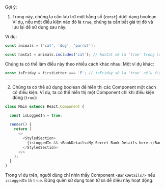 Gợi ý:  

1. Trong này, chúng ta cần lưu trữ một hằng số (`const`) dưới dạng boolean. Ví dụ, nếu một điều kiện nào đó là `true`, chúng ta cần bắt giá trị đó và lưu lại để sử dụng sau này.  

Ví dụ:  

```javascript
const animals = ['cat', 'dog', 'parrot'];

const hasCat = animals.includes('cat'); // hasCat sẽ là 'true' trong trường hợp này.
```

Chúng ta có thể làm điều này theo nhiều cách khác nhau. Một ví dụ khác:  

```javascript
const isFriday = firstLetter === 'F'; // isFriday sẽ là 'true' nếu firstLetter là 'F'.
```

---

2. Chúng ta có thể sử dụng boolean để hiển thị các Component một cách có điều kiện. Ví dụ, ta có thể hiển thị một Component chỉ khi điều kiện đúng (`true`):  

```javascript
class Main extends React.Component {

  const isLoggedIn = true;
    
  render() {
    return (
      <>
        <StyledSection>
          {isLoggedIn && <BankDetails>My Secret Bank Details here.</BankDetails>}
        </StyledSection>
      </>
    );
  }
}
```

Trong ví dụ trên, người dùng chỉ nhìn thấy Component `<BankDetails/>` nếu `isLoggedIn` là `true`. Đừng quên sử dụng toán tử `&&` để điều này hoạt động.